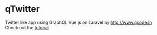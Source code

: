 # qTwitter
Twitter like app using GraphQL Vue.js on Laravel by http://www.qcode.in
Check out the [tutorial](http://www.qcode.in/build-api-for-twitter-like-app-using-graphql-in-laravel)
